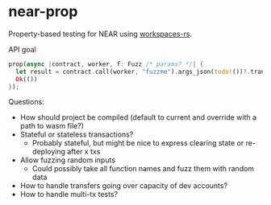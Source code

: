 # near-prop

Property-based testing for NEAR using [workspaces-rs](https://github.com/near/workspaces-rs).

API goal

```rust
prop(async |contract, worker, f: Fuzz /* params? */| {
  let result = contract.call(worker, "fuzzme").args_json(todo!())?.transact().await?;
  Ok(())
});
```

Questions:
- How should project be compiled (default to current and override with a path to wasm file?)
- Stateful or stateless transactions?
  - Probably stateful, but might be nice to express clearing state or re-deploying after x txs
- Allow fuzzing random inputs
  - Could possibly take all function names and fuzz them with random data
- How to handle transfers going over capacity of dev accounts?
- How to handle multi-tx tests?

